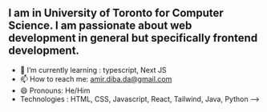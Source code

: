 ## I am in University of Toronto for Computer Science. I am passionate about web development in general but specifically frontend development. 


- 🌱 I’m currently learning : typescript, Next JS
- 📫 How to reach me: amir.diba.da@gmail.com
- 😄 Pronouns: He/Him
- Technologies : HTML, CSS, Javascript, React, Tailwind, Java, Python
--> 
